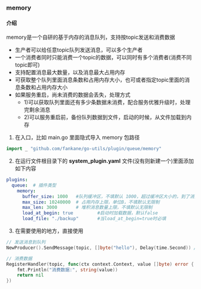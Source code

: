 ### memory
#### 介绍
memory是一个自研的基于内存的消息队列，支持按topic发送和消费数据
- 生产者可以给任意topic队列发送消息，可以多个生产者
- 一个消费者同时只能消费一个topic的数据，可以同时有多个消费者(消费不同topic即可)
- 支持配置消息最大数量，以及消息最大占用内存
- 可获取整个队列里面消息条数和占用内存大小，也可或者指定topic里面的消息条数和占用内存大小
- 如果服务重启，尚未消费的数据会丢失，处理方式
  - 1)可以获取队列里面还有多少条数据未消费，配合服务优雅升级时，处理完剩余消息
  - 2)可以服务重启前，备份队列数据到文件，启动的时候，从文件加载到内存


1. 在入口，比如 main.go 里面隐式导入 memory 包路径
```go 
import _ "github.com/fankane/go-utils/plugin/queue/memory"
```

2. 在运行文件根目录下的 **system_plugin.yaml** 文件(没有则新建一个)里面添加如下内容
```yaml
plugins:
  queue:  # 插件类型
    memory:
      buffer_size: 1000   #队列缓冲区，不填默认 1000，超过缓冲区大小的，到了消费的时间，入消费队列会阻塞
      max_size: 10240000  # 占用内存上限，单位B，不填默认无限制
      max_len: 3000       # 堆积消息数量上限，不填默认无限制
      load_at_begin: true         #启动时加载数据，默认false
      load_file: "./backup"       #当load_at_begin=true时必填
```

3. 在需要使用的地方，直接使用
```go
// 发送消息到队列
NewProducer().SendMessage(topic, []byte("hello"), Delay(time.Second)) //发送消息到队列，延迟1秒消费

// 消费数据
RegisterHandler(topic, func(ctx context.Context, value []byte) error {
    fmt.Println("消费数据:", string(value))
    return nil
})
```